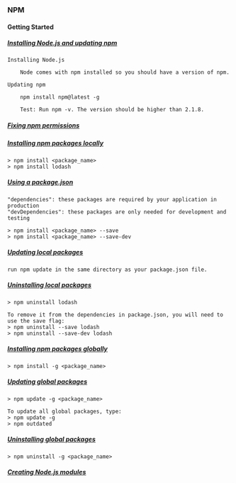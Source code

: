 ### NPM

#### Getting Started

##### [Installing Node.js and updating npm](https://docs.npmjs.com/getting-started/installing-node)

    Installing Node.js

        Node comes with npm installed so you should have a version of npm.

    Updating npm

        npm install npm@latest -g

        Test: Run npm -v. The version should be higher than 2.1.8.

##### [Fixing npm permissions](https://docs.npmjs.com/getting-started/fixing-npm-permissions)

##### [Installing npm packages locally](https://docs.npmjs.com/getting-started/installing-npm-packages-locally)

    > npm install <package_name>
    > npm install lodash

##### [Using a package.json](https://docs.npmjs.com/getting-started/using-a-package.json)

    "dependencies": these packages are required by your application in production
    "devDependencies": these packages are only needed for development and testing

    > npm install <package_name> --save
    > npm install <package_name> --save-dev

##### [Updating local packages](https://docs.npmjs.com/getting-started/updating-local-packages)

    run npm update in the same directory as your package.json file.

##### [Uninstalling local packages](https://docs.npmjs.com/getting-started/uninstalling-local-packages)

    > npm uninstall lodash

    To remove it from the dependencies in package.json, you will need to use the save flag:
    > npm uninstall --save lodash
    > npm uninstall --save-dev lodash

##### [Installing npm packages globally](https://docs.npmjs.com/getting-started/installing-npm-packages-globally)

    > npm install -g <package_name>

##### [Updating global packages](https://docs.npmjs.com/getting-started/updating-global-packages)

    > npm update -g <package_name>

    To update all global packages, type:
    > npm update -g
    > npm outdated

##### [Uninstalling global packages](https://docs.npmjs.com/getting-started/uninstalling-global-packages)

    > npm uninstall -g <package_name>

##### [Creating Node.js modules](https://docs.npmjs.com/getting-started/creating-node-modules)

